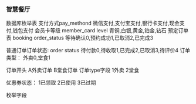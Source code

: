 ### 智慧餐厅
数据库枚举表
支付方式pay_methond
微信支付,支付宝支付,银行卡支付,现金支付,钱包支付
会员卡等级 member_card level
青铜,白银,黄金,铂金,钻石
预定订单表 booking order_status
等待确认0,预约成功1,已取消2,已完成3

普通订单订单状态:
order status
待付款0,待收取1,已完成2,已取消3,待评价4
订单类型：
外卖0,堂食1

订单开头
A外卖订单
B堂食订单
订单type字段
1外卖
2堂食

优惠券状态：
1已领取
2已使用
3已过期







枚举字段


